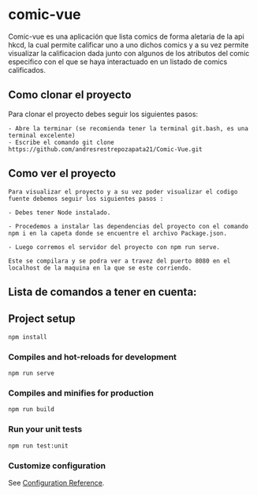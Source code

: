 # comic-vue

Comic-vue es una aplicación que lista comics de forma aletaria de la api hkcd, la cual permite calificar uno a uno dichos comics y a su vez permite visualizar la calificacion dada junto con algunos de los atributos del comic especifico con el que se haya interactuado en un listado de comics calificados.

## Como clonar el proyecto

Para clonar el proyecto debes seguir los siguientes pasos:
```
- Abre la terminar (se recomienda tener la terminal git.bash, es una terminal excelente)
- Escribe el comando git clone https://github.com/andresrestrepozapata21/Comic-Vue.git
```

## Como ver el proyecto
```
Para visualizar el proyecto y a su vez poder visualizar el codigo fuente debemos seguir los siguientes pasos :

- Debes tener Node instalado.

- Procedemos a instalar las dependencias del proyecto con el comando npm i en la capeta donde se encuentre el archivo Package.json.

- Luego corremos el servidor del proyecto con npm run serve.

Este se compilara y se podra ver a travez del puerto 8080 en el localhost de la maquina en la que se este corriendo.
```

## Lista de comandos a tener en cuenta:

## Project setup
```
npm install
```

### Compiles and hot-reloads for development
```
npm run serve
```

### Compiles and minifies for production
```
npm run build
```

### Run your unit tests
```
npm run test:unit
```

### Customize configuration
See [Configuration Reference](https://cli.vuejs.org/config/).
